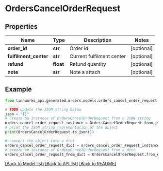 # OrdersCancelOrderRequest


## Properties

Name | Type | Description | Notes
------------ | ------------- | ------------- | -------------
**order_id** | **str** | Order id | [optional] 
**fulfilment_center** | **str** | Current fulfilment center | [optional] 
**refund** | **float** | Refund quantity | [optional] 
**note** | **str** | Note a attach | [optional] 

## Example

```python
from linnworks_api.generated.orders.models.orders_cancel_order_request import OrdersCancelOrderRequest

# TODO update the JSON string below
json = "{}"
# create an instance of OrdersCancelOrderRequest from a JSON string
orders_cancel_order_request_instance = OrdersCancelOrderRequest.from_json(json)
# print the JSON string representation of the object
print(OrdersCancelOrderRequest.to_json())

# convert the object into a dict
orders_cancel_order_request_dict = orders_cancel_order_request_instance.to_dict()
# create an instance of OrdersCancelOrderRequest from a dict
orders_cancel_order_request_from_dict = OrdersCancelOrderRequest.from_dict(orders_cancel_order_request_dict)
```
[[Back to Model list]](../README.md#documentation-for-models) [[Back to API list]](../README.md#documentation-for-api-endpoints) [[Back to README]](../README.md)


